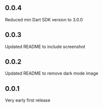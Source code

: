 ## 0.0.4

Reduced min Dart SDK version to 3.0.0

## 0.0.3

Updated README to include screenshot

## 0.0.2

Updated README to remove dark mode image

## 0.0.1

Very early first release